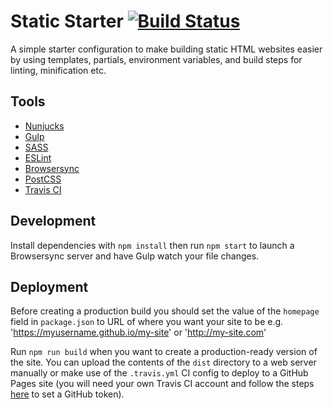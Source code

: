 # Static Starter [![Build Status](https://travis-ci.org/josephrace/static-starter.svg?branch=master)](https://travis-ci.org/josephrace/static-starter)

A simple starter configuration to make building static HTML websites easier by using templates, partials, environment variables, and build steps for linting, minification etc.

## Tools
- [Nunjucks](https://mozilla.github.io/nunjucks/)
- [Gulp](https://gulpjs.com/)
- [SASS](http://sass-lang.com/)
- [ESLint](http://eslint.org/)
- [Browsersync](https://www.browsersync.io/)
- [PostCSS](http://postcss.org/)
- [Travis CI](https://travis-ci.org/)

## Development

Install dependencies with `npm install` then run  `npm start` to launch a Browsersync server and have Gulp watch your file changes.

## Deployment

Before creating a production build you should set the value of the `homepage` field in `package.json` to URL of where you want your site to be e.g. 'https://myusername.github.io/my-site' or 'http://my-site.com'

Run `npm run build` when you want to create a production-ready version of the site.  You can upload the contents of the `dist` directory to a web server manually or make use of the `.travis.yml` CI config to deploy to a GitHub Pages site (you will need your own Travis CI account and follow the steps [here](https://docs.travis-ci.com/user/deployment/pages/#Setting-the-GitHub-token) to set a GitHub token).
